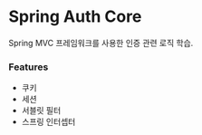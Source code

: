 # Spring Auth Core
 Spring MVC 프레임워크를 사용한 인증 관련 로직 학습.

 ### Features
- 쿠키
- 세션
- 서블릿 필터
- 스프링 인터셉터
